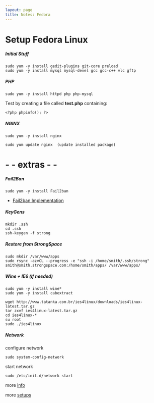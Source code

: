 ```yaml
---
layout: page
title: Notes: Fedora
---
```


# Setup Fedora Linux

##### Initial Stuff

    sudo yum -y install gedit-plugins git-core preload
    sudo yum -y install mysql mysql-devel gcc gcc-c++ vlc gftp

##### PHP

    sudo yum -y install httpd php php-mysql

Test by creating a file called **test.php** containing:

    <?php phpinfo(); ?> 

##### NGINX

    sudo yum -y install nginx

    sudo yum update nginx  (update installed package)

# - - extras - -

##### Fail2Ban

    sudo yum -y install Fail2ban

* [Fail2ban Implementation](http://debaday.debian.net/2007/04/29/fail2ban-an-enemy-of-script-kiddies/)

##### KeyGens

    mkdir .ssh
    cd .ssh
    ssh-keygen -f strong

##### Restore from StrongSpace

    sudo mkdir /var/www/apps
    sudo rsync -azvCL --progress -e "ssh -i /home/smith/.ssh/strong" smith@smith.strongspace.com:/home/smith/apps/ /var/www/apps/

##### Wine + IE6 (if needed)

    sudo yum -y install wine*
    sudo yum -y install cabextract

    wget http://www.tatanka.com.br/ies4linux/downloads/ies4linux-latest.tar.gz
    tar zxvf ies4linux-latest.tar.gz
    cd ies4linux-*
    su root
    sudo ./ies4linux

##### Network

configure network

    sudo system-config-network

start network

    sudo /etc/init.d/network start

more [info](http://thefinalzone.blogspot.com/2008/05/no-network-on-fedora-9-x8664.html)

more [setups](http://forums.fedoraforum.org/showthread.php?t=94257)
